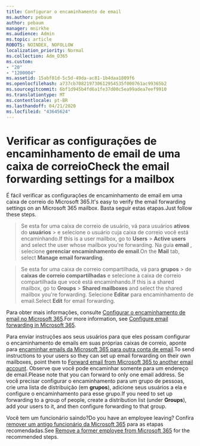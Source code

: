 ```yaml
---
title: Configurar o encaminhamento de email
ms.author: pebaum
author: pebaum
manager: mnirkhe
ms.audience: Admin
ms.topic: article
ROBOTS: NOINDEX, NOFOLLOW
localization_priority: Normal
ms.collection: Adm_O365
ms.custom:
- "20"
- "1200004"
ms.assetid: 15abf81d-5c5d-49da-ac81-1b4daa1809f6
ms.openlocfilehash: a737cb708219730612954535f000761ac99365b2
ms.sourcegitcommit: 6bf1d945b4fd6a1fe37d00c5ea99adea7eef9910
ms.translationtype: MT
ms.contentlocale: pt-BR
ms.lasthandoff: 04/21/2020
ms.locfileid: "43645624"
---
```

# <a name="check-the-email-forwarding-settings-for-a-mailbox"></a><span data-ttu-id="92255-102">Verificar as configurações de encaminhamento de email de uma caixa de correio</span><span class="sxs-lookup"><span data-stu-id="92255-102">Check the email forwarding settings for a mailbox</span></span>

<span data-ttu-id="92255-103">É fácil verificar as configurações de encaminhamento de email em uma caixa de correio do Microsoft 365.</span><span class="sxs-lookup"><span data-stu-id="92255-103">It's easy to verify the email forwarding settings on an Microsoft 365 mailbox.</span></span> <span data-ttu-id="92255-104">Basta seguir estas etapas.</span><span class="sxs-lookup"><span data-stu-id="92255-104">Just follow these steps.</span></span>
  
> <span data-ttu-id="92255-105">Se esta for uma caixa de correio de usuário, vá para usuários **ativos** do **usuários** \> e selecione o usuário cuja caixa de correio você está encaminhando.</span><span class="sxs-lookup"><span data-stu-id="92255-105">If this is a user mailbox, go to **Users** \> **Active users** and select the user whose mailbox you're forwarding.</span></span> <span data-ttu-id="92255-106">Na guia **email** , selecione **gerenciar encaminhamento de email**.</span><span class="sxs-lookup"><span data-stu-id="92255-106">On the **Mail** tab, select **Manage email forwarding**.</span></span>

> <span data-ttu-id="92255-107">Se esta for uma caixa de correio compartilhada, vá para **grupos** \> de **caixas de correio compartilhadas** e selecione a caixa de correio compartilhada que você está encaminhando.</span><span class="sxs-lookup"><span data-stu-id="92255-107">If this is a shared mailbox, go to **Groups** \> **Shared mailboxes** and select the shared mailbox you're forwarding.</span></span> <span data-ttu-id="92255-108">Selecione **Editar** para encaminhamento de email.</span><span class="sxs-lookup"><span data-stu-id="92255-108">Select **Edit** for email forwarding.</span></span>

<span data-ttu-id="92255-109">Para obter mais informações, consulte [Configurar o encaminhamento de email no Microsoft 365](https://docs.microsoft.com/office365/admin/email/configure-email-forwarding).</span><span class="sxs-lookup"><span data-stu-id="92255-109">For more information, see [Configure email forwarding in Microsoft 365](https://docs.microsoft.com/office365/admin/email/configure-email-forwarding).</span></span>
  
<span data-ttu-id="92255-110">Para enviar instruções aos seus usuários para que eles possam configurar o encaminhamento de emails em suas próprias caixas de correio, aponte para [encaminhar emails da Microsoft 365 para outra conta de email](https://support.office.com/article/Forward-email-from-Office-365-to-another-email-account-1ed4ee1e-74f8-4f53-a174-86b748ff6a0e).</span><span class="sxs-lookup"><span data-stu-id="92255-110">To send instructions to your users so they can set up email forwarding on their own mailboxes, point them to [Forward email from Microsoft 365 to another email account](https://support.office.com/article/Forward-email-from-Office-365-to-another-email-account-1ed4ee1e-74f8-4f53-a174-86b748ff6a0e).</span></span> <span data-ttu-id="92255-111">Observe que você pode encaminhar somente para um endereço de email.</span><span class="sxs-lookup"><span data-stu-id="92255-111">Please note that you can forward to only one email address.</span></span> <span data-ttu-id="92255-112">Se você precisar configurar o encaminhamento para um grupo de pessoas, crie uma lista de distribuição (em **grupos**), adicione seus usuários a ela e configure o encaminhamento para esse grupo.</span><span class="sxs-lookup"><span data-stu-id="92255-112">If you need to set up forwarding to a group of people, create a distribution list (under **Groups**), add your users to it, and then configure forwarding to that group.</span></span>
  
<span data-ttu-id="92255-113">Você tem um funcionário saindo?</span><span class="sxs-lookup"><span data-stu-id="92255-113">Do you have an employee leaving?</span></span> <span data-ttu-id="92255-114">Confira [remover um antigo funcionário da Microsoft 365](https://docs.microsoft.com/office365/admin/add-users/remove-former-employee) para as etapas recomendadas.</span><span class="sxs-lookup"><span data-stu-id="92255-114">See [Remove a former employee from Microsoft 365](https://docs.microsoft.com/office365/admin/add-users/remove-former-employee) for the recommended steps.</span></span>